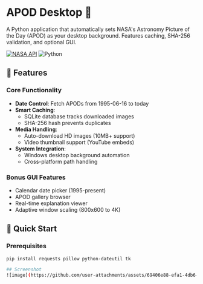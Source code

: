 # APOD Desktop :milky_way:

A Python application that automatically sets NASA's Astronomy Picture of the Day (APOD) as your desktop background. Features caching, SHA-256 validation, and optional GUI.

[![NASA API](https://img.shields.io/badge/Powered%20By-NASA%20API-blue.svg)](https://api.nasa.gov) 
![Python](https://img.shields.io/badge/Python-3.8%2B-blue)

## :star2: Features

### Core Functionality
- **Date Control**: Fetch APODs from 1995-06-16 to today
- **Smart Caching**: 
  - SQLite database tracks downloaded images
  - SHA-256 hash prevents duplicates
- **Media Handling**:
  - Auto-download HD images (10MB+ support)
  - Video thumbnail support (YouTube embeds)
- **System Integration**:
  - Windows desktop background automation
  - Cross-platform path handling

### Bonus GUI Features
- Calendar date picker (1995-present)
- APOD gallery browser
- Real-time explanation viewer
- Adaptive window scaling (800x600 to 4K)

## :rocket: Quick Start

### Prerequisites
```bash
pip install requests pillow python-dateutil tk

## Screenshot
![image](https://github.com/user-attachments/assets/69406e88-efa1-4db6-b3e4-feb71a486df5)

